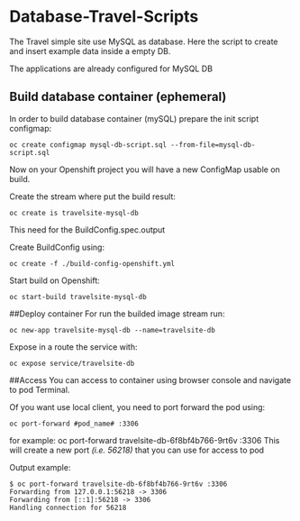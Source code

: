 # Database-Travel-Scripts
The Travel simple site use MySQL as database.
Here the script to create and insert example data inside a empty DB.

The applications are already configured for MySQL DB

## Build database container (ephemeral)
In order to build database container (mySQL) prepare the init script configmap:

```shell script
oc create configmap mysql-db-script.sql --from-file=mysql-db-script.sql
```
Now on your Openshift project you will have a new ConfigMap usable on build.

Create the stream where put the build result:

```shell script
oc create is travelsite-mysql-db
```
This need for the BuildConfig.spec.output

Create BuildConfig using:

```shell script
oc create -f ./build-config-openshift.yml
```

Start build on Openshift:

```shell script
oc start-build travelsite-mysql-db
```

##Deploy container
For run the builded image stream run:

```shell script
oc new-app travelsite-mysql-db --name=travelsite-db
```

Expose in a route the service with:

```shell script
oc expose service/travelsite-db
```

##Access
You can access to container using browser console and navigate to pod Terminal.

Of you want use local client, you need to port forward the pod using:

```shell script
oc port-forward #pod_name# :3306
```

for example: oc port-forward travelsite-db-6f8bf4b766-9rt6v :3306
This will create a new port _(i.e. 56218)_ that you can use for access to pod

Output example:

```
$ oc port-forward travelsite-db-6f8bf4b766-9rt6v :3306
Forwarding from 127.0.0.1:56218 -> 3306
Forwarding from [::1]:56218 -> 3306
Handling connection for 56218
```


